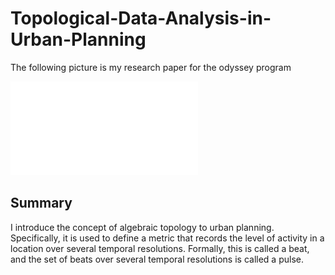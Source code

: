 # Topological-Data-Analysis-in-Urban-Planning

The following picture is my research paper for the odyssey program

![alt text](Topological_Data_Analysis_Poster.pdf)

## Summary
I introduce the concept of algebraic topology to urban planning. Specifically, it is used to define a metric that records the level of activity in a location over several temporal resolutions. Formally, this is called a beat, and the set of beats over several temporal resolutions is called a pulse.
